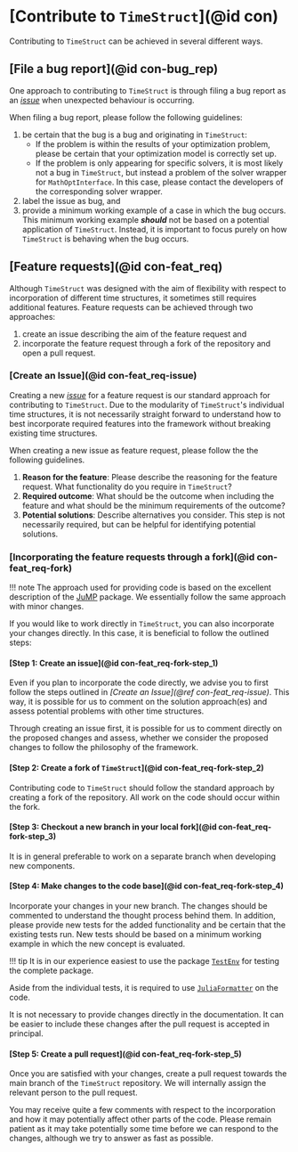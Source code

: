 # [Contribute to `TimeStruct`](@id con)

Contributing to `TimeStruct` can be achieved in several different ways.

## [File a bug report](@id con-bug_rep)

One approach to contributing to `TimeStruct` is through filing a bug report as an *[issue](https://github.com/sintefore/TimeStruct.jl/issues/new)* when unexpected behaviour is occurring.

When filing a bug report, please follow the following guidelines:

1. be certain that the bug is a bug and originating in `TimeStruct`:
    - If the problem is within the results of your optimization problem, please be certain that your optimization model is correctly set up.
    - If the problem is only appearing for specific solvers, it is most likely not a bug in `TimeStruct`, but instead a problem of the solver wrapper for `MathOptInterface`.
      In this case, please contact the developers of the corresponding solver wrapper.
2. label the issue as bug, and
3. provide a minimum working example of a case in which the bug occurs.
   This minimum working example _**should**_ not be based on a potential application of `TimeStruct`.
   Instead, it is important to focus purely on how `TimeStruct` is behaving when the bug occurs.

## [Feature requests](@id con-feat_req)

Although `TimeStruct` was designed with the aim of flexibility with respect to incorporation of different time structures, it sometimes still requires additional features.
Feature requests can be achieved through two approaches:

1. create an issue describing the aim of the feature request and
2. incorporate the feature request through a fork of the repository and open a pull request.

### [Create an Issue](@id con-feat_req-issue)

Creating a new *[issue](https://github.com/sintefore/TimeStruct.jl/issues/new)* for a feature request is our standard approach for contributing to `TimeStruct`.
Due to the modularity of `TimeStruct`'s individual time structures, it is not necessarily straight forward to understand how to best incorporate required features into the framework without breaking existing time structures.

When creating a new issue as feature request, please follow the the following guidelines.

1. **Reason for the feature**: Please describe the reasoning for the feature request. What functionality do you require in `TimeStruct`?
2. **Required outcome**: What should be the outcome when including the feature and what should be the minimum requirements of the outcome?
3. **Potential solutions**: Describe alternatives you consider. This step is not necessarily required, but can be helpful for identifying potential solutions.

### [Incorporating the feature requests through a fork](@id con-feat_req-fork)

!!! note
    The approach used for providing code is based on the excellent description of the [JuMP](https://jump.dev/JuMP.jl/stable/developers/contributing/#Contribute-code-to-JuMP) package.
    We essentially follow the same approach with minor changes.

If you would like to work directly in `TimeStruct`, you can also incorporate your changes directly.
In this case, it is beneficial to follow the outlined steps:

#### [Step 1: Create an issue](@id con-feat_req-fork-step_1)

Even if you plan to incorporate the code directly, we advise you to first follow the steps outlined in *[Create an Issue](@ref con-feat_req-issue)*.
This way, it is possible for us to comment on the solution approach(es) and assess potential problems with other time structures.

Through creating an issue first, it is possible for us to comment directly on the proposed changes and assess, whether we consider the proposed changes to follow the philosophy of the framework.

#### [Step 2: Create a fork of `TimeStruct`](@id con-feat_req-fork-step_2)

Contributing code to `TimeStruct` should follow the standard approach by creating a fork of the repository.
All work on the code should occur within the fork.

#### [Step 3: Checkout a new branch in your local fork](@id con-feat_req-fork-step_3)

It is in general preferable to work on a separate branch when developing new components.

#### [Step 4: Make changes to the code base](@id con-feat_req-fork-step_4)

Incorporate your changes in your new branch.
The changes should be commented to understand the thought process behind them.
In addition, please provide new tests for the added functionality and be certain that the existing tests run.
New tests should be based on a minimum working example in which the new concept is evaluated.

!!! tip
    It is in our experience easiest to use the package [`TestEnv`](https://github.com/JuliaTesting/TestEnv.jl) for testing the complete package.

Aside from the individual tests, it is required to use [`JuliaFormatter`](https://domluna.github.io/JuliaFormatter.jl/stable/) on the code.

It is not necessary to provide changes directly in the documentation.
It can be easier to include these changes after the pull request is accepted in principal.

#### [Step 5: Create a pull request](@id con-feat_req-fork-step_5)

Once you are satisfied with your changes, create a pull request towards the main branch of the `TimeStruct` repository.
We will internally assign the relevant person to the pull request.

You may receive quite a few comments with respect to the incorporation and how it may potentially affect other parts of the code.
Please remain patient as it may take potentially some time before we can respond to the changes, although we try to answer as fast as possible.
